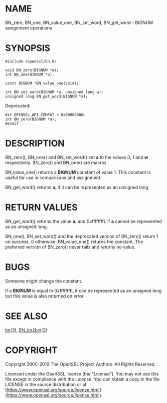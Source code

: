 # NAME

BN\_zero, BN\_one, BN\_value\_one, BN\_set\_word, BN\_get\_word - BIGNUM assignment
operations

# SYNOPSIS

    #include <openssl/bn.h>

    void BN_zero(BIGNUM *a);
    int BN_one(BIGNUM *a);

    const BIGNUM *BN_value_one(void);

    int BN_set_word(BIGNUM *a, unsigned long w);
    unsigned long BN_get_word(BIGNUM *a);

Deprecated:

    #if OPENSSL_API_COMPAT < 0x00908000L
    int BN_zero(BIGNUM *a);
    #endif

# DESCRIPTION

BN\_zero(), BN\_one() and BN\_set\_word() set **a** to the values 0, 1 and
**w** respectively.  BN\_zero() and BN\_one() are macros.

BN\_value\_one() returns a **BIGNUM** constant of value 1. This constant
is useful for use in comparisons and assignment.

BN\_get\_word() returns **a**, if it can be represented as an unsigned
long.

# RETURN VALUES

BN\_get\_word() returns the value **a**, and 0xffffffffL if **a** cannot
be represented as an unsigned long.

BN\_one(), BN\_set\_word() and the deprecated version of BN\_zero()
return 1 on success, 0 otherwise.
BN\_value\_one() returns the constant.
The preferred version of BN\_zero() never fails and returns no value.

# BUGS

Someone might change the constant.

If a **BIGNUM** is equal to 0xffffffffL it can be represented as an
unsigned long but this value is also returned on error.

# SEE ALSO

[bn(3)](http://man.he.net/man3/bn), [BN\_bn2bin(3)](http://man.he.net/man3/BN_bn2bin)

# COPYRIGHT

Copyright 2000-2016 The OpenSSL Project Authors. All Rights Reserved.

Licensed under the OpenSSL license (the "License").  You may not use
this file except in compliance with the License.  You can obtain a copy
in the file LICENSE in the source distribution or at
[https://www.openssl.org/source/license.html](https://www.openssl.org/source/license.html).
